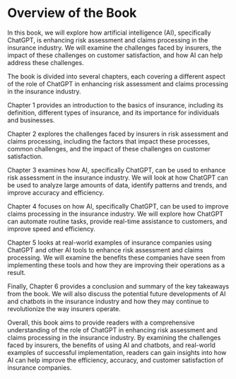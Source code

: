 Overview of the Book
==================================

In this book, we will explore how artificial intelligence (AI), specifically ChatGPT, is enhancing risk assessment and claims processing in the insurance industry. We will examine the challenges faced by insurers, the impact of these challenges on customer satisfaction, and how AI can help address these challenges.

The book is divided into several chapters, each covering a different aspect of the role of ChatGPT in enhancing risk assessment and claims processing in the insurance industry.

Chapter 1 provides an introduction to the basics of insurance, including its definition, different types of insurance, and its importance for individuals and businesses.

Chapter 2 explores the challenges faced by insurers in risk assessment and claims processing, including the factors that impact these processes, common challenges, and the impact of these challenges on customer satisfaction.

Chapter 3 examines how AI, specifically ChatGPT, can be used to enhance risk assessment in the insurance industry. We will look at how ChatGPT can be used to analyze large amounts of data, identify patterns and trends, and improve accuracy and efficiency.

Chapter 4 focuses on how AI, specifically ChatGPT, can be used to improve claims processing in the insurance industry. We will explore how ChatGPT can automate routine tasks, provide real-time assistance to customers, and improve speed and efficiency.

Chapter 5 looks at real-world examples of insurance companies using ChatGPT and other AI tools to enhance risk assessment and claims processing. We will examine the benefits these companies have seen from implementing these tools and how they are improving their operations as a result.

Finally, Chapter 6 provides a conclusion and summary of the key takeaways from the book. We will also discuss the potential future developments of AI and chatbots in the insurance industry and how they may continue to revolutionize the way insurers operate.

Overall, this book aims to provide readers with a comprehensive understanding of the role of ChatGPT in enhancing risk assessment and claims processing in the insurance industry. By examining the challenges faced by insurers, the benefits of using AI and chatbots, and real-world examples of successful implementation, readers can gain insights into how AI can help improve the efficiency, accuracy, and customer satisfaction of insurance companies.
